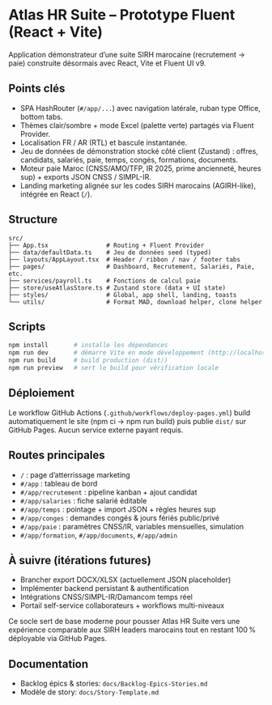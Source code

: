 # Atlas HR Suite – Prototype Fluent (React + Vite)

Application démonstrateur d’une suite SIRH marocaine (recrutement → paie) construite désormais avec React, Vite et Fluent UI v9.

## Points clés
- SPA HashRouter (`#/app/...`) avec navigation latérale, ruban type Office, bottom tabs.
- Thèmes clair/sombre + mode Excel (palette verte) partagés via Fluent Provider.
- Localisation FR / AR (RTL) et bascule instantanée.
- Jeu de données de démonstration stocké côté client (Zustand) : offres, candidats, salariés, paie, temps, congés, formations, documents.
- Moteur paie Maroc (CNSS/AMO/TFP, IR 2025, prime ancienneté, heures sup) + exports JSON CNSS / SIMPL-IR.
- Landing marketing alignée sur les codes SIRH marocains (AGIRH-like), intégrée en React (`/`).

## Structure
```
src/
├── App.tsx                # Routing + Fluent Provider
├── data/defaultData.ts    # Jeu de données seed (typed)
├── layouts/AppLayout.tsx  # Header / ribbon / nav / footer tabs
├── pages/                 # Dashboard, Recrutement, Salariés, Paie, etc.
├── services/payroll.ts    # Fonctions de calcul paie
├── store/useAtlasStore.ts # Zustand store (data + UI state)
├── styles/                # Global, app shell, landing, toasts
└── utils/                 # Format MAD, download helper, clone helper
```

## Scripts
```bash
npm install       # installe les dépendances
npm run dev       # démarre Vite en mode développement (http://localhost:5173)
npm run build     # build production (dist/)
npm run preview   # sert le build pour vérification locale
```

## Déploiement
Le workflow GitHub Actions (`.github/workflows/deploy-pages.yml`) build automatiquement le site (npm ci → npm run build) puis publie `dist/` sur GitHub Pages. Aucun service externe payant requis.

## Routes principales
- `/` : page d’atterrissage marketing
- `#/app` : tableau de bord
- `#/app/recrutement` : pipeline kanban + ajout candidat
- `#/app/salaries` : fiche salarié éditable
- `#/app/temps` : pointage + import JSON + règles heures sup
- `#/app/conges` : demandes congés & jours fériés public/privé
- `#/app/paie` : paramètres CNSS/IR, variables mensuelles, simulation
- `#/app/formation`, `#/app/documents`, `#/app/admin`

## À suivre (itérations futures)
- Brancher export DOCX/XLSX (actuellement JSON placeholder)
- Implémenter backend persistant & authentification
- Intégrations CNSS/SIMPL-IR/Damancom temps réel
- Portail self-service collaborateurs + workflows multi-niveaux

Ce socle sert de base moderne pour pousser Atlas HR Suite vers une expérience comparable aux SIRH leaders marocains tout en restant 100 % déployable via GitHub Pages.

## Documentation
- Backlog épics & stories: `docs/Backlog-Epics-Stories.md`
- Modèle de story: `docs/Story-Template.md`
